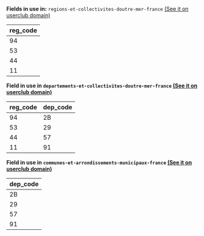 **Fields in use in:** `regions-et-collectivites-doutre-mer-france` [(See it on userclub domain)](https://userclub.opendatasoft.com/explore/dataset/regions-et-collectivites-doutre-mer-france/table/)

| reg_code | 
|---|
|94|
|53|
|44|
|11|

**Field in use in `departements-et-collectivites-doutre-mer-france` [(See it on userclub domain)](https://userclub.opendatasoft.com/explore/dataset/departements-et-collectivites-doutre-mer-france/table/)**

| reg_code | dep_code |
|---|---|
|94|2B|
|53|29|
|44|57|
|11|91|

**Field in use in `communes-et-arrondissements-municipaux-france` [(See it on userclub domain)](https://userclub.opendatasoft.com/explore/dataset/communes-et-arrondissements-municipaux-france/table/)**

| dep_code |
|---|
|2B|
|29|
|57|
|91|

